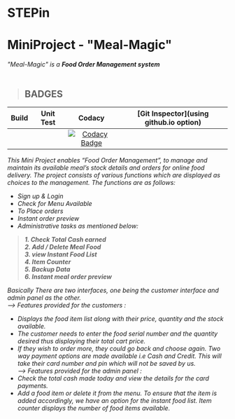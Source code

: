 # STEPin

# MiniProject - "Meal-Magic"
<I>"Meal-Magic" is a <B>Food Order Management system <br> <br> </B> </I>

> <h2>BADGES
|Build|Unit Test|Codacy|[Git Inspector](using github.io option)|
|:--:|:--:|:--:|:--:|
|||[![Codacy Badge](https://api.codacy.com/project/badge/Grade/c9476ea464d941b3b1d7f406af0ca409)](https://app.codacy.com/gh/komalghodke/STEPin?utm_source=github.com&utm_medium=referral&utm_content=komalghodke/STEPin&utm_campaign=Badge_Grade_Settings)||

<I>This Mini Project enables “Food Order Management”, to manage and maintain its available meal’s stock details and orders for online food delivery. The project consists of various functions which are displayed as choices to the management.
The functions are as follows:
- Sign up & Login
- Check for Menu Available
- To Place orders
- Instant order preview
- Administrative tasks as mentioned below:<br>
> <b>1. Check Total Cash earned <br>
> 2. Add / Delete Meal Food <br>
> 3. view Instant Food List <br>
> 4. Item Counter <br>
> 5. Backup Data <br>
> 6. Instant meal order preview <br> </b>

Basically There are two interfaces, one being the customer interface and admin panel as the other. <br>
--> Features provided for the customers : <br>
* Displays the food item list along with their price, quantity and the stock available. <br>
* The customer needs to enter the food serial number and the quantity desired thus displaying their total cart price. <br>
* If they wish to order more, they could go back and choose again. Two way payment options are made available i.e Cash and Credit. This will take their card number and pin which will not be saved by us. <br>
--> Features provided for the admin panel : <br>
* Check the total cash made today and view the details for the card payments. <br>
* Add a food item or delete it from the menu. To ensure that the item is added accordingly, we have an option for the instant food list. Item counter displays the number of food items available.
